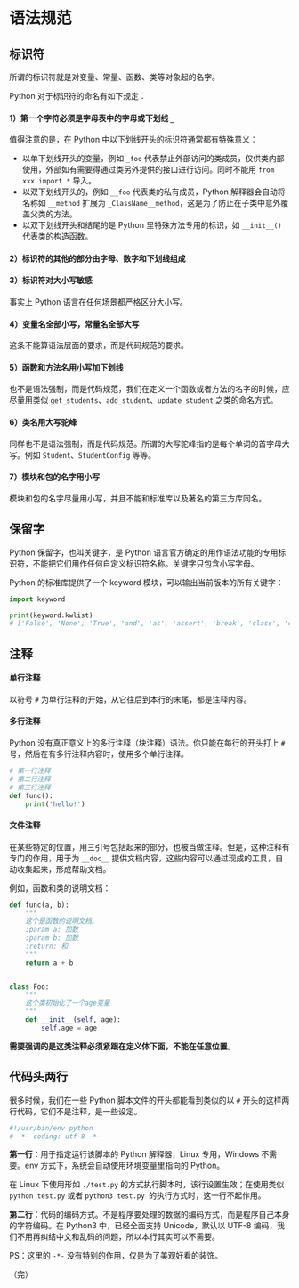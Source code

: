 # 语法规范

## 标识符

所谓的标识符就是对变量、常量、函数、类等对象起的名字。

Python 对于标识符的命名有如下规定：

#### 1）第一个字符必须是字母表中的字母或下划线 `_`

值得注意的是，在 Python 中以下划线开头的标识符通常都有特殊意义：

* 以单下划线开头的变量，例如 `_foo` 代表禁止外部访问的类成员，仅供类内部使用，外部如有需要得通过类另外提供的接口进行访问。同时不能用 `from xxx import *` 导入。
* 以双下划线开头的，例如 `__foo` 代表类的私有成员，Python 解释器会自动将名称如 `__method` 扩展为 `_ClassName__method`，这是为了防止在子类中意外覆盖父类的方法。
* 以双下划线开头和结尾的是 Python 里特殊方法专用的标识，如 `__init__()` 代表类的构造函数。

#### 2）标识符的其他的部分由字母、数字和下划线组成

#### 3）标识符对大小写敏感

事实上 Python 语言在任何场景都严格区分大小写。

#### 4）变量名全部小写，常量名全部大写

这条不能算语法层面的要求，而是代码规范的要求。

#### 5）函数和方法名用小写加下划线

也不是语法强制，而是代码规范，我们在定义一个函数或者方法的名字的时候，应尽量用类似 `get_students`、`add_student`、`update_student` 之类的命名方式。

#### 6）类名用大写驼峰

同样也不是语法强制，而是代码规范。所谓的大写驼峰指的是每个单词的首字母大写。例如 `Student`、`StudentConfig` 等等。

#### 7）模块和包的名字用小写

模块和包的名字尽量用小写，并且不能和标准库以及著名的第三方库同名。

## 保留字

Python 保留字，也叫关键字，是 Python 语言官方确定的用作语法功能的专用标识符，不能把它们用作任何自定义标识符名称。关键字只包含小写字母。

Python 的标准库提供了一个 keyword 模块，可以输出当前版本的所有关键字：

```python
import keyword

print(keyword.kwlist)
# ['False', 'None', 'True', 'and', 'as', 'assert', 'break', 'class', 'continue', 'def', 'del', 'elif', 'else', 'except', 'finally', 'for', 'from', 'global', 'if', 'import', 'in', 'is', 'lambda', 'nonlocal', 'not', 'or', 'pass', 'raise', 'return', 'try', 'while', 'with', 'yield']
```

## 注释

#### 单行注释

以符号 `#` 为单行注释的开始，从它往后到本行的末尾，都是注释内容。

#### 多行注释

Python 没有真正意义上的多行注释（块注释）语法。你只能在每行的开头打上 `#` 号，然后在有多行注释内容时，使用多个单行注释。

```python
# 第一行注释
# 第二行注释
# 第三行注释
def func():
    print('hello!')
```

#### 文件注释

在某些特定的位置，用三引号包括起来的部分，也被当做注释。但是，这种注释有专门的作用，用于为 `__doc__` 提供文档内容，这些内容可以通过现成的工具，自动收集起来，形成帮助文档。

例如，函数和类的说明文档：

```python
def func(a, b):
    """
    这个是函数的说明文档。
    :param a: 加数
    :param b: 加数
    :return: 和
    """
    return a + b


class Foo:
    """
    这个类初始化了一个age变量
    """
    def __init__(self, age):
        self.age = age
```

**需要强调的是这类注释必须紧跟在定义体下面，不能在任意位置**。

## 代码头两行

很多时候，我们在一些 Python 脚本文件的开头都能看到类似的以 `#` 开头的这样两行代码，它们不是注释，是一些设定。

```python
#!/usr/bin/env python
# -*- coding: utf-8 -*-
```

**第一行**：用于指定运行该脚本的 Python 解释器，Linux 专用，Windows 不需要。env 方式下，系统会自动使用环境变量里指向的 Python。

在 Linux 下使用形如 `./test.py` 的方式执行脚本时，该行设置生效；在使用类似 `python test.py` 或者 `python3 test.py `的执行方式时，这一行不起作用。

**第二行**：代码的编码方式。不是程序要处理的数据的编码方式，而是程序自己本身的字符编码。在 Python3 中，已经全面支持 Unicode，默认以 UTF-8 编码，我们不用再纠结中文和乱码的问题，所以本行其实可以不需要。

PS：这里的 `-*-` 没有特别的作用，仅是为了美观好看的装饰。

（完）
